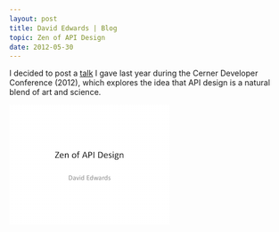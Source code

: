 ```yaml
---
layout: post
title: David Edwards | Blog
topic: Zen of API Design
date: 2012-05-30
---
```

I decided to post a [talk](https://dl.dropboxusercontent.com/u/6310959/zen-of-api-design.pdf) I gave last year during the Cerner Developer Conference (2012), which explores the idea that API design is a natural blend of art and science.

[![Zen of API Design](/images/zen-of-api-design.png)](https://dl.dropboxusercontent.com/u/6310959/zen-of-api-design.pdf "Zen of API Design")
